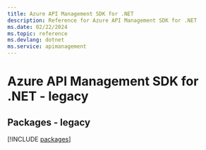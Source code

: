 ```yaml
---
title: Azure API Management SDK for .NET
description: Reference for Azure API Management SDK for .NET
ms.date: 02/22/2024
ms.topic: reference
ms.devlang: dotnet
ms.service: apimanagement
---
```

# Azure API Management SDK for .NET - legacy
## Packages - legacy
[!INCLUDE [packages](api-management-index.md)]